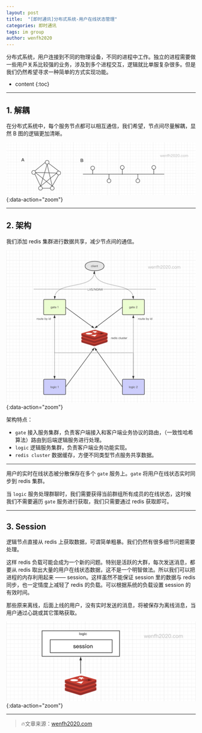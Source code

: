```yaml
---
layout: post
title:  "[即时通讯]分布式系统-用户在线状态管理"
categories: 即时通讯
tags: im group
author: wenfh2020
--- 
```


分布式系统，用户连接到不同的物理设备，不同的进程中工作。独立的进程需要做一些用户关系比较强的业务，涉及到多个进程交互，逻辑就比单服复杂很多。但是我们仍然希望寻求一种简单的方式实现功能。



* content
{:toc}

---

## 1. 解耦

在分布式系统中，每个服务节点都可以相互通信，我们希望，节点间尽量解耦，显然 B 图的逻辑更加清晰。

![通信解耦](/images/2020-05-21-20-02-12.png){:data-action="zoom"}

---

## 2. 架构

我们添加 redis 集群进行数据共享，减少节点间的通信。

![分布式架构](/images/2020-05-21-20-02-49.png){:data-action="zoom"}

架构特点：

* `gate` 接入服务集群，负责客户端接入和客户端业务协议的路由，（一致性哈希算法）路由到后端逻辑服务进行处理。
* `logic` 逻辑服务集群，负责客户端业务功能实现。
* `redis cluster` 数据缓存，方便不同类型节点服务共享数据。

---

用户的实时在线状态被分散保存在多个 `gate` 服务上。`gate` 将用户在线状态实时同步到 redis 集群。

当 `logic` 服务处理群聊时，我们需要获得当前群组所有成员的在线状态，这时候我们不需要遍历 `gate` 服务进行获取，我们只需要通过 redis 获取即可。

---

## 3. Session

逻辑节点直接从 redis 上获取数据，可谓简单粗暴。我们仍然有很多细节问题需要处理。

这样 redis 负载可能会成为一个新的问题。特别是活跃的大群，每次发送消息，都要从 redis 取出大量的用户在线状态数据，这不是一个明智做法。所以我们可以把进程的内存利用起来 —— session。这样虽然不能保证 session 里的数据与 redis 同步，也一定情度上减轻了 redis 的负载。可以根据系统的负载设置 session 的有效时间。

那些原来离线，后面上线的用户，没有实时发送的消息，将被保存为离线消息，当用户通过心跳或其它策略获取。

![缓存](/images/2020-05-21-20-44-09.png){:data-action="zoom"}

---

> 🔥文章来源：[wenfh2020.com](https://wenfh2020.com/)